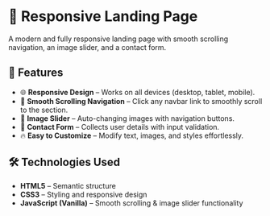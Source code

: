 # 🚀 Responsive Landing Page

A modern and fully responsive landing page with smooth scrolling navigation, an image slider, and a contact form.

## 📌 Features
- 🌐 **Responsive Design** – Works on all devices (desktop, tablet, mobile).
- 🎢 **Smooth Scrolling Navigation** – Click any navbar link to smoothly scroll to the section.
- 📸 **Image Slider** – Auto-changing images with navigation buttons.
- 📩 **Contact Form** – Collects user details with input validation.
- 🔥 **Easy to Customize** – Modify text, images, and styles effortlessly.

## 🛠️ Technologies Used
- **HTML5** – Semantic structure
- **CSS3** – Styling and responsive design
- **JavaScript (Vanilla)** – Smooth scrolling & image slider functionality
